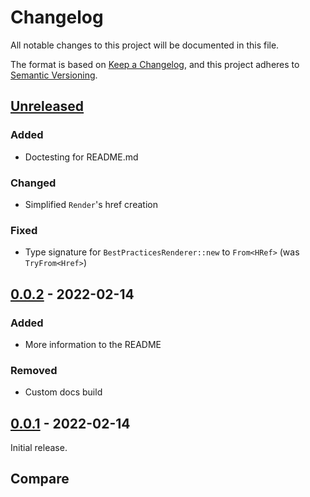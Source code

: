 # Changelog

All notable changes to this project will be documented in this file.

The format is based on [Keep a Changelog](https://keepachangelog.com/en/1.0.0/),
and this project adheres to [Semantic
Versioning](https://semver.org/spec/v2.0.0.html).

## [Unreleased]

### Added

- Doctesting for README.md

### Changed

- Simplified `Render`'s href creation

### Fixed

- Type signature for `BestPracticesRenderer::new` to `From<HRef>` (was `TryFrom<Href>`)

## [0.0.2] - 2022-02-14

### Added

- More information to the README

### Removed

- Custom docs build

## [0.0.1] - 2022-02-14

Initial release.

## Compare

[unreleased]: https://github.com/gadomski/stac-rs/compare/v0.0.2...HEAD
[0.0.2]: https://github.com/gadomski/stac-rs/compare/v0.0.1...v0.0.2
[0.0.1]: https://github.com/gadomski/stac-rs/releases/tag/v0.0.1
